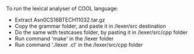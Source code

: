 To run the lexical analyser of COOL language:
* Extract Asn0CS16BTECH11032.tar.gz
* Copy the grammar folder, and paste it in /lexer/src destination
* Do the same with testcases folder, by pasting it in /lexer/src/cpp folder
* Run command 'make' in the /lexer folder
* Run command './lexer <name-of-program>.cl' in the /lexer/src/cpp folder
